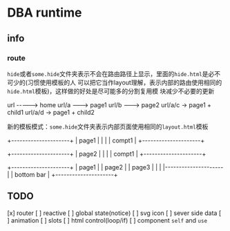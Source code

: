 # DBA runtime

## info

### route

`hide`或者`some.hide`文件夹表示不会在路由路径上显示，里面的`hide.html`是必不可少的(习惯使用模板的人
可以把它当作layout理解，表示内部的路由使用相同的`hide.html`模板)，这样做的好处是尽可能多的分割复用模
块减少不必要的更新

url -----> home
url/a ---> page1
url/b ---> page2
url/a/c -> page1 + child1
url/a/d -> page1 + child2

新的模板模式：`some.hide`文件夹表示内部页面使用相同的`layout.html`模板

+---------------------+
| page1  |            |
|        |    compt1  |
+---------------------+

+---------------------+
| page2  |            |
|        |    compt1  |
+---------------------+

+---------------------+
| page1               |
| page2               |
| page3               |
|                     |
|---------------------|
|    bottom bar       |
+---------------------+

## TODO

[x] router
[ ] reactive
[ ] global state(notice)
[ ] svg icon
[ ] sever side data
[ ] animation
[ ] slots
[ ] html control(loop/if)
[ ] component `self` and `use`